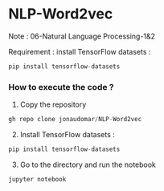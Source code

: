 # NLP-Word2vec

Note : 06-Natural Language Processing-1&2

Requirement : install TensorFlow datasets :

```python
pip install tensorflow-datasets
```

### How to execute the code ?

1. Copy the repository

```python
gh repo clone jonaudomar/NLP-Word2vec
```

2. Install TensorFlow datasets :

```python
pip install tensorflow-datasets
```

3. Go to the directory and run the notebook

```python
jupyter notebook
```
